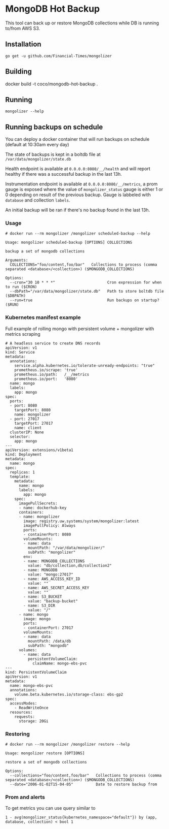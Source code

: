 # MongoDB Hot Backup

This tool can back up or restore MongoDB collections while DB is running to/from AWS S3.

## Installation

```
go get -u github.com/Financial-Times/mongolizer
```
## Building

docker build -t coco/mongodb-hot-backup .

## Running

```
mongolizer --help
```

## Running backups on schedule

You can deploy a docker container that will run backups on schedule (default at 10:30am every day)

The state of backups is kept in a boltdb file at `/var/data/mongolizer/state.db`

Health endpoint is available at `0.0.0.0:8080/__/health` and will report healthy if there was a successful backup in the last 13h.

Instrumentation endpoint is available at `0.0.0.0:8080/__/metrics`, a prom gauge is exposed where the value of `mongolizer_status` gauge is either 1 or 0 depending on result of the previous backup. Gauge is labbeled with `database` and collection `labels`.

An initial backup will be ran if there's no backup found in the last 13h.

### Usage

```
# docker run --rm mongolizer /mongolizer scheduled-backup --help

Usage: mongolizer scheduled-backup [OPTIONS] COLLECTIONS

backup a set of mongodb collections

Arguments:
  COLLECTIONS="foo/content,foo/bar"   Collections to process (comma separated <database>/<collection>) ($MONGODB_COLLECTIONS)

Options:
  --cron="30 10 * * *"                       Cron expression for when to run ($CRON)
  --dbPath="/var/data/mongolizer/state.db"   Path to store boltdb file ($DBPATH)
  --run=true                                 Run backups on startup? ($RUN)
```

### Kubernetes manifest example

Full example of rolling mongo with persistent volume + mongolizer with metrics scraping

```
# A headless service to create DNS records
apiVersion: v1
kind: Service
metadata:
  annotations:
    service.alpha.kubernetes.io/tolerate-unready-endpoints: "true"
    prometheus.io/scrape: 'true'
    prometheus.io/path:   /__/metrics
    prometheus.io/port:   '8080'
  name: mongo
  labels:
    app: mongo
spec:
  ports:
  - port: 8080
    targetPort: 8080
    name: mongolizer
  - port: 27017
    targetPort: 27017
    name: client
  clusterIP: None
  selector:
    app: mongo
---
apiVersion: extensions/v1beta1
kind: Deployment
metadata:
  name: mongo
spec:
  replicas: 1
  template:
    metadata:
      name: mongo
      labels:
        app: mongo
    spec:
      imagePullSecrets:
      - name: dockerhub-key
      containers:
      - name: mongolizer
        image: registry.uw.systems/system/mongolizer:latest
        imagePullPolicy: Always
        ports:
        - containerPort: 8080
        volumeMounts:
        - name: data
          mountPath: "/var/data/mongolizer/"
          subPath: "mongolizer"
        env:
        - name: MONGODB_COLLECTIONS
          value: "db/collection,db/collection2"
        - name: MONGODB
          value: "mongo:27017"
        - name: AWS_ACCESS_KEY_ID
          value: ""
        - name: AWS_SECRET_ACCESS_KEY
          value: ""
        - name: S3_BUCKET
          value: "backup-bucket"
        - name: S3_DIR
          value: "/"
      - name: mongo
        image: mongo
        ports:
        - containerPort: 27017
        volumeMounts:
        - name: data
          mountPath: /data/db
          subPath: "mongodb"
      volumes:
        - name: data
          persistentVolumeClaim:
            claimName: mongo-ebs-pvc
---
kind: PersistentVolumeClaim
apiVersion: v1
metadata:
  name: mongo-ebs-pvc
  annotations:
    volume.beta.kubernetes.io/storage-class: ebs-gp2
spec:
  accessModes:
    - ReadWriteOnce
  resources:
    requests:
      storage: 20Gi

```
### Restoring

```
# docker run --rm mongolizer /mongolizer restore --help

Usage: mongolizer restore [OPTIONS]

restore a set of mongodb collections

Options:
  --collections="foo/content,foo/bar"   Collections to process (comma separated <database>/<collection>) ($MONGODB_COLLECTIONS)
  --date="2006-01-02T15-04-05"          Date to restore backup from
```

### Prom and alerts

To get metrics you can use query similar to

```
1 - avg(mongolizer_status{kubernetes_namespace="default"}) by (app, database, collection) < bool 1
```
